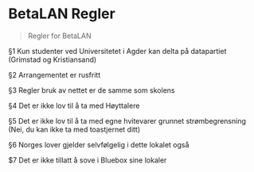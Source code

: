 # BetaLAN Regler
> Regler for BetaLAN

§1 Kun studenter ved Universitetet i Agder kan delta på datapartiet (Grimstad og Kristiansand)

§2 Arrangementet er rusfritt

§3 Regler bruk av nettet er de samme som skolens

§4 Det er ikke lov til å ta med Høyttalere

§5 Det er ikke lov til å ta med egne hvitevarer grunnet strømbegrensning (Nei, du kan ikke ta med toastjernet ditt)

§6 Norges lover gjelder selvfølgelig i dette lokalet også

$7 Det er ikke tillatt å sove i Bluebox sine lokaler